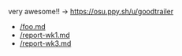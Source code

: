 very awesome!! → https://osu.ppy.sh/u/goodtrailer

* [/foo.md](/foo.md)
* [/report-wk1.md](/report-wk1.md)
* [/report-wk3.md](/report-wk3.md)
